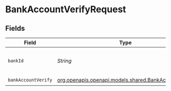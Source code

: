 # BankAccountVerifyRequest


## Fields

| Field                                                                                            | Type                                                                                             | Required                                                                                         | Description                                                                                      |
| ------------------------------------------------------------------------------------------------ | ------------------------------------------------------------------------------------------------ | ------------------------------------------------------------------------------------------------ | ------------------------------------------------------------------------------------------------ |
| `bankId`                                                                                         | *String*                                                                                         | :heavy_check_mark:                                                                               | id of the bank account to be verified                                                            |
| `bankAccountVerify`                                                                              | [org.openapis.openapi.models.shared.BankAccountVerify](../../models/shared/BankAccountVerify.md) | :heavy_check_mark:                                                                               | N/A                                                                                              |